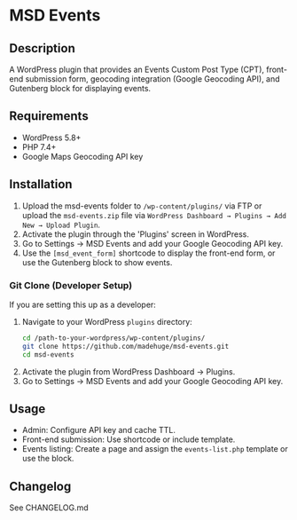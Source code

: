 # MSD Events

## Description
A WordPress plugin that provides an Events Custom Post Type (CPT), front-end submission form, geocoding integration (Google Geocoding API), and Gutenberg block for displaying events.

## Requirements
- WordPress 5.8+
- PHP 7.4+
- Google Maps Geocoding API key

## Installation
1. Upload the msd-events folder to `/wp-content/plugins/` via FTP or upload the `msd-events.zip` file via `WordPress Dashboard → Plugins → Add New → Upload Plugin`.
2. Activate the plugin through the 'Plugins' screen in WordPress.
3. Go to Settings -> MSD Events and add your Google Geocoding API key.
4. Use the `[msd_event_form]` shortcode to display the front-end form, or use the Gutenberg block to show events.

### Git Clone (Developer Setup)
If you are setting this up as a developer:

1. Navigate to your WordPress `plugins` directory:
   ```bash
   cd /path-to-your-wordpress/wp-content/plugins/
   git clone https://github.com/madehuge/msd-events.git
   cd msd-events
2. Activate the plugin from WordPress Dashboard → Plugins.
3. Go to Settings → MSD Events and add your Google Geocoding API key.

## Usage
- Admin: Configure API key and cache TTL.
- Front-end submission: Use shortcode or include template.
- Events listing: Create a page and assign the `events-list.php` template or use the block.

## Changelog
See CHANGELOG.md